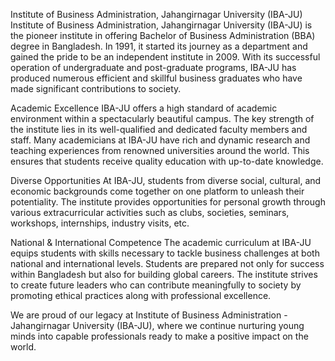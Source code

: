 Institute of Business Administration, Jahangirnagar University (IBA-JU)
Institute of Business Administration, Jahangirnagar University (IBA-JU) is the pioneer institute in offering Bachelor of Business Administration (BBA) degree in Bangladesh. In 1991, it started its journey as a department and gained the pride to be an independent institute in 2009. With its successful operation of undergraduate and post-graduate programs, IBA-JU has produced numerous efficient and skillful business graduates who have made significant contributions to society.

Academic Excellence
IBA-JU offers a high standard of academic environment within a spectacularly beautiful campus. The key strength of the institute lies in its well-qualified and dedicated faculty members and staff. Many academicians at IBA-JU have rich and dynamic research and teaching experiences from renowned universities around the world. This ensures that students receive quality education with up-to-date knowledge.

Diverse Opportunities
At IBA-JU, students from diverse social, cultural, and economic backgrounds come together on one platform to unleash their potentiality. The institute provides opportunities for personal growth through various extracurricular activities such as clubs, societies, seminars, workshops, internships, industry visits, etc.

National & International Competence
The academic curriculum at IBA-JU equips students with skills necessary to tackle business challenges at both national and international levels. Students are prepared not only for success within Bangladesh but also for building global careers. The institute strives to create future leaders who can contribute meaningfully to society by promoting ethical practices along with professional excellence.

We are proud of our legacy at Institute of Business Administration - Jahangirnagar University (IBA-JU), where we continue nurturing young minds into capable professionals ready to make a positive impact on the world.
